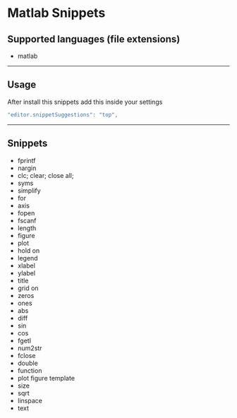 # Matlab Snippets
## Supported languages (file extensions)
* matlab
---
## Usage
After install this snippets add this inside your settings
```js
"editor.snippetSuggestions": "top",
```
---
## Snippets
- fprintf
- nargin
- clc; clear; close all;
- syms
- simplify
- for
- axis
- fopen
- fscanf
- length
- figure
- plot
- hold on
- legend
- xlabel
- ylabel
- title
- grid on
- zeros
- ones
- abs
- diff
- sin
- cos
- fgetl
- num2str
- fclose
- double
- function
- plot figure template
- size
- sqrt
- linspace
- text

